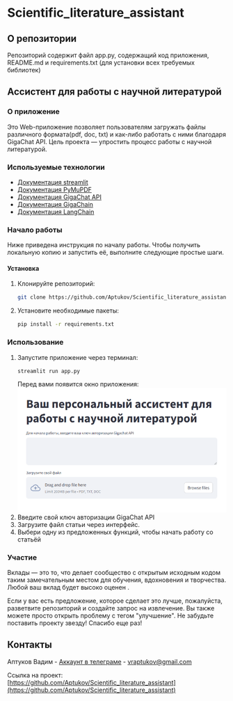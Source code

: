 # Scientific_literature_assistant
## О репозитории
Репозиторий содержит файл app.py, содержащий код приложения, README.md и requirements.txt (для установки всех требуемых библиотек)
## Ассистент для работы с научной литературой
### О приложение
Это Web-приложение позволяет пользователям загружать файлы различного формата(pdf, doc, txt) и как-либо работать с ними благодаря GigaChat API. Цель проекта — упростить процесс работы с научной литературой.
### Используемые технологии
- [Документация streamlit](https://docs.streamlit.io/)
- [Документация PyMuPDF](https://pymupdf.readthedocs.io/en/latest/)
- [Документация GigaChat API](https://developers.sber.ru/docs/ru/gigachat/api/overview)
- [Документация GigaChain](https://developers.sber.ru/docs/ru/gigachain/overview)
- [Документация LangChain](https://python.langchain.com/docs/introduction/)

### Начало работы
Ниже приведена инструкция по началу работы. Чтобы получить локальную копию и запустить её, выполните следующие простые шаги.
#### Установка
1. Клонируйте репозиторий:
   ```bash
   git clone https://github.com/Aptukov/Scientific_literature_assistant
   ```
2. Установите необходимые пакеты:
   ```bash
   pip install -r requirements.txt
   ```
### Использование
1. Запустите приложение через терминал:
   ```bash
   streamlit run app.py
   ```
   Перед вами появится окно приложения:
   ![Интерфейс приложения](images/p_start1.png)
3. Введите свой ключ авторизации GigaChat API
4. Загрузите файл статьи через интерфейс.
5. Выбери одну из предложенных функций, чтобы начать работу со статьёй
### Участие
Вклады — это то, что делает сообщество с открытым исходным кодом таким замечательным местом для обучения, вдохновения и творчества. Любой ваш вклад будет высоко оценен .

Если у вас есть предложение, которое сделает это лучше, пожалуйста, разветвите репозиторий и создайте запрос на извлечение. Вы также можете просто открыть проблему с тегом "улучшение". Не забудьте поставить проекту звезду! Спасибо еще раз!
## Контакты

Аптуков Вадим - [Аккаунт в телеграме](@HackNet11) - vraptukov@gmail.com

Ссылка на проект: [https://github.com/Aptukov/Scientific_literature_assistant](https://github.com/Aptukov/Scientific_literature_assistant)
